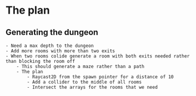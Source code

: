 # The plan

## Generating the dungeon

    - Need a max depth to the dungeon
    - Add more rooms with more than two exits
    - When two rooms colide generate a room with both exits needed rather than blocking the room off
        - This should generate a maze rather than a path
        - The plan
            - Raycast2D from the spawn pointer for a distance of 10
            - Add a collider to the middle of all rooms
            - Intersect the arrays for the rooms that we need 